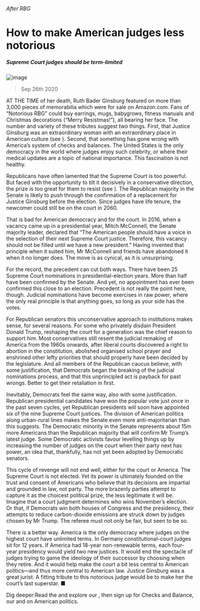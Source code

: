 ###### After RBG
# How to make American judges less notorious 
##### Supreme Court judges should be term-limited 
![image](images/20200926_LDP004_0.jpg) 
> Sep 26th 2020 
AT THE TIME of her death, Ruth Bader Ginsburg featured on more than 3,000 pieces of memorabilia which were for sale on Amazon.com. Fans of “Notorious RBG” could buy earrings, mugs, babygrows, fitness manuals and Christmas decorations (“Merry Resistmas!”), all bearing her face. The number and variety of these tributes suggest two things. First, that Justice Ginsburg was an extraordinary woman with an extraordinary place in American culture (see ). Second, that something has gone wrong with America’s system of checks and balances. The United States is the only democracy in the world where judges enjoy such celebrity, or where their medical updates are a topic of national importance. This fascination is not healthy.
Republicans have often lamented that the Supreme Court is too powerful. But faced with the opportunity to tilt it decisively in a conservative direction, the prize is too great for them to resist (see ). The Republican majority in the Senate is likely to push through the confirmation of a replacement for Justice Ginsburg before the election. Since judges have life tenure, the newcomer could still be on the court in 2060.

That is bad for American democracy and for the court. In 2016, when a vacancy came up in a presidential year, Mitch McConnell, the Senate majority leader, declared that “The American people should have a voice in the selection of their next Supreme Court justice. Therefore, this vacancy should not be filled until we have a new president.” Having invented that principle when it suited him, Mr McConnell and friends have abandoned it when it no longer does. The move is as cynical, as it is unsurprising.
For the record, the precedent can cut both ways. There have been 25 Supreme Court nominations in presidential-election years. More than half have been confirmed by the Senate. And yet, no appointment has ever been confirmed this close to an election. Precedent is not really the point here, though. Judicial nominations have become exercises in raw power, where the only real principle is that anything goes, so long as your side has the votes.
For Republican senators this unconservative approach to institutions makes sense, for several reasons. For some who privately disdain President Donald Trump, reshaping the court for a generation was the chief reason to support him. Most conservatives still resent the judicial remaking of America from the 1960s onwards, after liberal courts discovered a right to abortion in the constitution, abolished organised school prayer and enshrined other lefty priorities that should properly have been decided by the legislature. And all members of the Republican caucus believe, with some justification, that Democrats began the breaking of the judicial nominations process, and that this unprincipled act is payback for past wrongs. Better to get their retaliation in first.
Inevitably, Democrats feel the same way, also with some justification. Republican presidential candidates have won the popular vote just once in the past seven cycles, yet Republican presidents will soon have appointed six of the nine Supreme Court justices. The division of American politics along urban-rural lines makes the Senate even more anti-majoritarian than this suggests. The Democratic minority in the Senate represents about 15m more Americans than the Republican majority that will confirm Mr Trump’s latest judge. Some Democratic activists favour levelling things up by increasing the number of judges on the court when their party next has power, an idea that, thankfully, has not yet been adopted by Democratic senators.
This cycle of revenge will not end well, either for the court or America. The Supreme Court is not elected. Yet its power is ultimately founded on the trust and consent of Americans who believe that its decisions are impartial and grounded in law, not party. The more brazenly parties attempt to capture it as the choicest political prize, the less legitimate it will be. Imagine that a court judgment determines who wins November’s election. Or that, if Democrats win both houses of Congress and the presidency, their attempts to reduce carbon-dioxide emissions are struck down by judges chosen by Mr Trump. The referee must not only be fair, but seen to be so.
There is a better way. America is the only democracy where judges on the highest court have unlimited terms. In Germany constitutional-court judges sit for 12 years. If America had 18-year non-renewable terms, each four-year presidency would yield two new justices. It would end the spectacle of judges trying to game the ideology of their successor by choosing when they retire. And it would help make the court a bit less central to American politics—and thus more central to American law. Justice Ginsburg was a great jurist. A fitting tribute to this notorious judge would be to make her the court’s last superstar. ■
Dig deeper:Read the  and explore our , then sign up for Checks and Balance, our  and  on American politics.
